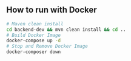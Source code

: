 ## How to run with Docker

```bash
# Maven clean install
cd backend-dev && mvn clean install && cd ..
# Build Docker Image
docker-compose up -d
# Stop and Remove Docker Image
docker-composer down
```
